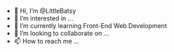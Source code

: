 - 👋 Hi, I’m @LittleBatsy
- 👀 I’m interested in ...
- 🌱 I’m currently learning Front-End Web Development
- 💞️ I’m looking to collaborate on ...
- 📫 How to reach me ...

<!---
LittleBatsy/LittleBatsy is a ✨ special ✨ repository because its `README.md` (this file) appears on your GitHub profile.
You can click the Preview link to take a look at your changes.
--->
